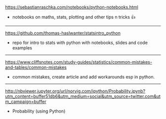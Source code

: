 https://sebastianraschka.com/notebooks/python-notebooks.html
- notebooks on maths, stats, plotting and other tips n tricks :+1:

---
https://github.com/thomas-haslwanter/statsintro_python
- repo for intro to stats with python with notebooks, slides and code examples

---
https://www.cliffsnotes.com/study-guides/statistics/common-mistakes-and-tables/common-mistakes
- common mistakes, create article and add workarounds esp in python.

---
http://nbviewer.jupyter.org/url/norvig.com/ipython/Probability.ipynb?utm_content=buffer51db6&utm_medium=social&utm_source=twitter.com&utm_campaign=buffer
- Probability (using Python)
